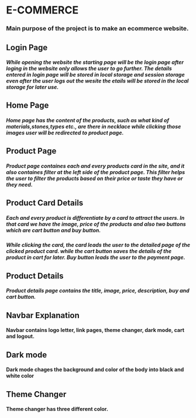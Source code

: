 # E-COMMERCE

### Main purpose of the project is to make an ecommerce website.

## Login Page

##### While opening the website the starting page will be the login page after loging in the website only allows the user to go further. The details entered in login page will be stored in local storage and session storage even after the user logs out the wesite the etails will be stored in the local storage for later use.

## Home Page

##### Home page has the content of the products, such as what kind of materials,stones,types etc., are there in necklace while clicking those images user will be redirected to product page.

## Product Page

##### Product page containes each and every products card in the site, and it also containes filter at the left side of the product page. This filter helps the user to filter the products based on their price or taste they have or they need.

## Product Card Details

##### Each and every product is differentiate by a card to attract the users. In that card we have the image, price of the products and also two buttons which are cart button and buy button.

##### While clicking the card, the card leads the user to the detailed page of the clicked product card. while the cart button saves the details of the product in cart for later. Buy button leads the user to the payment page.

## Product Details

##### Product details page contains the title, image, price, description, buy and cart button.

## Navbar Explanation

#### Navbar contains logo letter, link pages, theme changer, dark mode, cart and logout.

## Dark mode

#### Dark mode chages the background and color of the body into black and white color

## Theme Changer

#### Theme changer has three different color.
